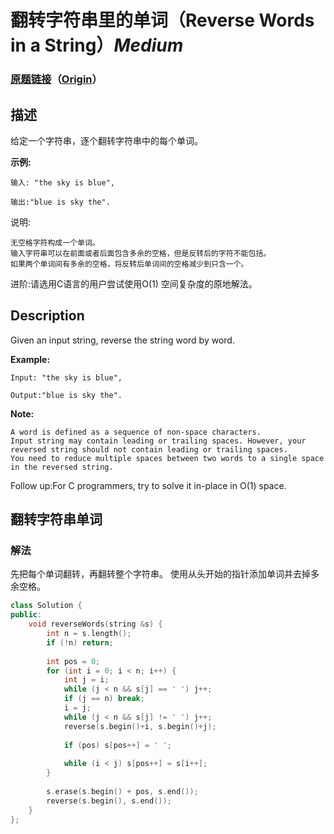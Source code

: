 # 翻转字符串里的单词（Reverse Words in a String）*Medium*
### [原题链接](https://leetcode-cn.com/problems/reverse-words-in-a-string)（[Origin](https://leetcode.com/problems/reverse-words-in-a-string)）
## 描述
给定一个字符串，逐个翻转字符串中的每个单词。

**示例:**
```
输入: "the sky is blue",

输出:"blue is sky the".
```


说明:


	无空格字符构成一个单词。
	输入字符串可以在前面或者后面包含多余的空格，但是反转后的字符不能包括。
	如果两个单词间有多余的空格，将反转后单词间的空格减少到只含一个。

进阶:请选用C语言的用户尝试使用O(1) 空间复杂度的原地解法。

## Description
Given an input string, reverse the string word by word.

**Example:**
```
Input: "the sky is blue",

Output:"blue is sky the".
```
**Note:**



	A word is defined as a sequence of non-space characters.
	Input string may contain leading or trailing spaces. However, your reversed string should not contain leading or trailing spaces.
	You need to reduce multiple spaces between two words to a single space in the reversed string.


Follow up:For C programmers, try to solve it in-place in O(1) space.


## 翻转字符串单词
### 解法
先把每个单词翻转，再翻转整个字符串。
使用从头开始的指针添加单词并去掉多余空格。
```c++
class Solution {
public:
    void reverseWords(string &s) {
        int n = s.length();
        if (!n) return;
        
        int pos = 0;
        for (int i = 0; i < n; i++) {
            int j = i;
            while (j < n && s[j] == ' ') j++;
            if (j == n) break;
            i = j;
            while (j < n && s[j] != ' ') j++;
            reverse(s.begin()+i, s.begin()+j);
            
            if (pos) s[pos++] = ' ';
            
            while (i < j) s[pos++] = s[i++];
        }
        
        s.erase(s.begin() + pos, s.end());
        reverse(s.begin(), s.end());
    }
};
```